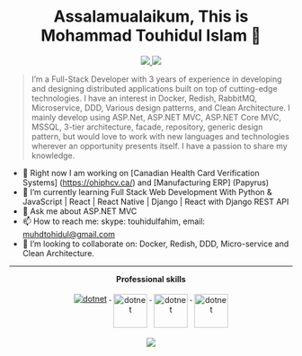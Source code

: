 <h1 align="center">Assalamualaikum, This is Mohammad Touhidul Islam 👋</h1>

<p align="center">
<a href="https://twitter.com/touhidulfahim" alt="touhidul fahim's github stats">
   <img src="https://img.shields.io/badge/-touhidulfahim-%23fff?style=flat-square&logo=twitter&logoColor=ffffff%22" />
 </a>
  <a href="https://www.linkedin.com/in/touhidulfahim/" alt="touhidul fahim's github stats">
   <img src="https://img.shields.io/badge/-touhidulfahim-blue?style=flat-square&logo=Linkedin&logoColor=white&link=https://www.linkedin.com/in/touhidulfahim/" />
 </a>
</p>

>I’m a Full-Stack Developer with 3 years of experience in developing and designing distributed applications built on top of cutting-edge technologies. I have an interest in Docker, Redish, RabbitMQ, Microservice, DDD, Various design patterns, and Clean Architecture. I mainly develop using ASP.Net, ASP.NET MVC, ASP.NET Core MVC, MSSQL, 3-tier architecture, facade, repository, generic design pattern, but would love to work with new languages and technologies wherever an opportunity presents itself. I have a passion to share my knowledge.

- 🔭 Right now I am working on [Canadian Health Card Verification Systems] (https://ohiphcv.ca/) and [Manufacturing ERP] (Papyrus)
- 🌱 I’m currently learning Full Stack Web Development With Python & JavaScript | React | React Native | Django | React with Django REST API
- 💬 Ask me about ASP.NET MVC
- 📫 How to reach me: skype: touhidulfahim,  email: muhdtohidul@gmail.com
- 👯 I’m looking to collaborate on: Docker, Redish, DDD, Micro-service and Clean Architecture.

---

<p align="center"> 
 <strong>
  Professional skills
  </strong>
</p>

<p align="center">
  <a href="https://dotnet.microsoft.com/">
    <img src="https://www.vectorlogo.zone/logos/dotnet/dotnet-ar21.svg" alt="dotnet" style="vertical-align:top; margin:4px;">
  </a>
  <a href="https://dotnet.microsoft.com/">
    <img src="https://learnosmart.com/Content/images/courses/asp-net-mvc.jpg" alt="dotnet" height="60px" style="vertical-align:top; margin:4px;">
  </a>
  <a href="https://dotnet.microsoft.com/">
    <img src="https://upload.wikimedia.org/wikipedia/commons/e/ee/.NET_Core_Logo.svg" height="60px" alt="dotnet" style="vertical-align:top; margin:4px;">
  </a> 
 <a href="https://www.microsoft.com/en-us/sql-server/">
    <img src="https://logowik.com/content/uploads/images/microsoft-sql-server4529.jpg" height="60px" alt="dotnet" style="vertical-align:top; margin:4px;">
  </a>  
</p>

<p align="center">
  <a href="#" alt="touhidul fahim's github stats"><img src="https://github-readme-stats.vercel.app/api?username=touhidulfahim" /></a>
</p>
